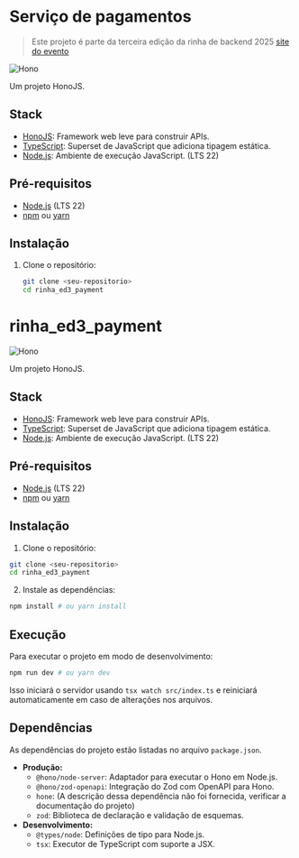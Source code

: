 # Serviço de pagamentos

> Este projeto é parte da terceira edição da rinha de backend 2025 [site do evento](https://github.com/zanfranceschi/rinha-de-backend-2025)

![Hono](https://raw.githubusercontent.com/honojs/hono/main/logo.svg)

Um projeto HonoJS.

## Stack

- [HonoJS](https://hono.dev/): Framework web leve para construir APIs.
- [TypeScript](https://www.typescriptlang.org/): Superset de JavaScript que adiciona tipagem estática.
- [Node.js](https://nodejs.org/en/): Ambiente de execução JavaScript. (LTS 22)

## Pré-requisitos

- [Node.js](https://nodejs.org/en/download/) (LTS 22)
- [npm](https://www.npmjs.com/) ou [yarn](https://yarnpkg.com/)

## Instalação

1.  Clone o repositório:

    ```bash
    git clone <seu-repositorio>
    cd rinha_ed3_payment

    ```

# rinha_ed3_payment

![Hono](https://raw.githubusercontent.com/honojs/hono/main/logo.svg)

Um projeto HonoJS.

## Stack

- [HonoJS](https://hono.dev/): Framework web leve para construir APIs.
- [TypeScript](https://www.typescriptlang.org/): Superset de JavaScript que adiciona tipagem estática.
- [Node.js](https://nodejs.org/en/): Ambiente de execução JavaScript. (LTS 22)

## Pré-requisitos

- [Node.js](https://nodejs.org/en/download/) (LTS 22)
- [npm](https://www.npmjs.com/) ou [yarn](https://yarnpkg.com/)

## Instalação

1.  Clone o repositório:

```bash
git clone <seu-repositorio>
cd rinha_ed3_payment

```

2.  Instale as dependências:

```bash
npm install # ou yarn install
```

## Execução

Para executar o projeto em modo de desenvolvimento:

```bash
npm run dev # ou yarn dev
```

Isso iniciará o servidor usando `tsx watch src/index.ts` e reiniciará automaticamente em caso de alterações nos arquivos.

## Dependências

As dependências do projeto estão listadas no arquivo `package.json`.

- **Produção:**
  - `@hono/node-server`: Adaptador para executar o Hono em Node.js.
  - `@hono/zod-openapi`: Integração do Zod com OpenAPI para Hono.
  - `hone`: (A descrição dessa dependência não foi fornecida, verificar a documentação do projeto)
  - `zod`: Biblioteca de declaração e validação de esquemas.
- **Desenvolvimento:**
  - `@types/node`: Definições de tipo para Node.js.
  - `tsx`: Executor de TypeScript com suporte a JSX.

